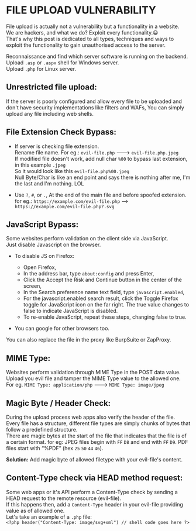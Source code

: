 # FILE UPLOAD VULNERABILITY
File upload is actually not a vulnerability but a functionality in a website.<br>
We are hackers, and what we do? Exploit every functionality.😀<br>
That's why this post is dedicated to all types, techniques and ways to exploit the functionality to gain unauthorised access to the server.

Reconnaissance and find which server software is running on the backend.<br>
Upload `.asp` or `.aspx` shell for Windows server. <br>
Upload `.php` for Linux server.

## Unrestricted file upload:
If the server is poorly configured and allow every file to be uploaded and don't have security implementations like filters and WAFs, You can simply upload any file including web shells.

## File Extension Check Bypass:
  - If server is checking file extension. <br>
    Rename file name. For eg.: `evil-file.php` ---> `evil-file.php.jpeg` <br>
    If modified file doesn't work, add null char `%00` to bypass last extension, in this example `.jpeg` <br>
    So it would look like this `evil-file.php%00.jpeg` <br>
    Null Byte/Char is like an end point and says there is nothing after me, I'm the last and I'm nothing. LOL <br>
    
  - Use `?`, `#`, or `.`, At the end of the main file and before spoofed extension. <br>
    for eg.: `https://example.com/evil-file.php` --> `https://example.com/evil-file.php?.svg`

## JavaScript Bypass:
Some websites perform validation on the client side via JavaScript. <br>
Just disable Javascript on the browser.

  - To disable JS on Firefox:
  	  - Open Firefox,
  	  - In the address bar, type `about:config` and press Enter,
  	  - Click the Accept the Risk and Continue button in the center of the screen,
  	  - In the Search preference name text field, type `javascript.enabled`,
  	  - For the javascript.enabled search result, click the Toggle Firefox toggle for JavaScript icon on the far right. The true value changes to false to indicate JavaScript is disabled.
  	  - To re-enable JavaScript, repeat these steps, changing false to true.

  - You can google for other browsers too.

You can also replace the file in the proxy like BurpSuite or ZapProxy.

## MIME Type:
Websites perform validation through MIME Type in the POST data value. <br>
Upload you evil file and tamper the MIME Type value to the allowed one. <br>
For eg. `MIME Type: application/php` ---> `MIME Type: image/jpeg`

## Magic Byte / Header Check:
During the upload process web apps also verify the header of the file. <br>
Every file has a structure, different file types are simply chunks of bytes that follow a predefined structure. <br>
There are magic bytes at the start of the file that indicates that the file is of a certain format.
for eg: JPEG files begin with `FF` `D8` and end with `FF` `D9`.
        PDF files start with “%PDF” (hex `25` `50` `44` `46`).

**Solution:** Add magic byte of allowed filetype with your evil-file's content.

## Content-Type check via HEAD method request:
Some web apps or it's API perform a Content-Type check by sending a HEAD request to the remote resource (evil-file). <br>
If this happens then, add a `Content-Type` header in your evil-file providing value as of allowed one. <br>
Let's take an example of a `.php` file: <br>
`<?php
header("Content-Type: image/svg+xml")
// shell code goes here
?>`
